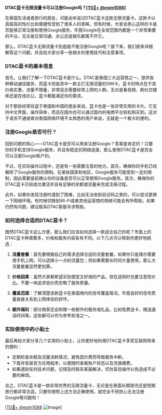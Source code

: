 **DTAC蓝卡无限流量卡可以注册Google吗？[[TG💪+ @esim1088](https://t.me/s/esim1088)]**

在泰国生活或者旅行的朋友，可能会听说过DTAC蓝卡这款无限流量卡。这款卡以其超高的性价比和便捷性受到了很多人的青睐。但有时候，大家会担心这样的卡是否能够正常注册和使用Google服务，毕竟Google在全球范围内都是一个非常重要的平台，无论是日常沟通、办公还是娱乐都离不开它。

那么，DTAC蓝卡无限流量卡到底能不能注册Google呢？接下来，我们就来详细解答这个问题，并且给大家分享一些相关的使用技巧和注意事项。

### DTAC蓝卡的基本信息

首先，让我们了解一下DTAC蓝卡是什么。DTAC是泰国三大运营商之一，提供各种移动通信服务，而蓝卡则是其中一款主打无限流量的SIM卡。蓝卡的特点在于其价格实惠，流量不限量，非常适合需要经常上网的人群。无论是看视频、刷社交媒体还是在线办公，蓝卡都能满足你的需求。

对于那些经常往返于泰国和中国的朋友来说，蓝卡也是一张非常实用的卡片。它支持中文界面，操作简单，而且在国内也可以通过国内的电商平台轻松购买到。这对于语言不通或者对泰国网络环境不太熟悉的用户来说，无疑是一个极大的便利。

### 注册Google是否可行？

回到问题的核心——DTAC蓝卡是否可以用来注册Google？答案是肯定的！只要你的手机支持Google服务，并且有稳定的网络连接，那么使用DTAC蓝卡是完全可以注册Google账户的。

不过，在实际操作过程中，还是有一些需要注意的地方。首先，确保你的手机已经解除了Google服务的限制。在某些国家和地区，Google服务可能受到一定的限制，因此需要提前确认你的设备是否可以正常使用Google服务。其次，确保你的DTAC蓝卡已经成功激活并且有足够的余额或流量来完成注册过程。

此外，如果你发现注册时遇到了困难，比如无法收到验证码之类的，可以尝试更换一下网络环境。有时候切换到Wi-Fi或者其他运营商的网络可能会有所帮助。如果仍然有问题，建议联系DTAC客服寻求帮助。

### 如何选择合适的DTAC蓝卡？

既然DTAC蓝卡这么方便，那么我们应该如何选择一款适合自己的呢？市面上的DTAC蓝卡种类繁多，价格和服务内容各有不同。以下几点可以帮助你更好地挑选：

1. **流量套餐**：首先要根据自己的需求选择合适的流量套餐。如果你只是偶尔需要用手机上网，可以选择小一点的流量包；但如果需要长时间大量使用，那么大流量套餐显然更划算。
   
2. **价格因素**：虽然大家都希望买到便宜又好用的产品，但在选购时也要注意性价比。不要一味追求低价而忽略了服务质量。

3. **覆盖范围**：了解清楚该款蓝卡在泰国境内的信号覆盖情况。毕竟良好的信号质量直接关系到上网体验的好坏。

4. **额外福利**：部分商家还会附赠一些额外的服务或礼品，比如免费送卡、赠送通话时间等。这些都可以作为参考标准之一。

### 实际使用中的小贴士

最后再给大家分享几个实用的小贴士，让你更好地利用DTAC蓝卡享受互联网带来的便利：

- 定期检查余额及流量消耗情况，避免因欠费而导致服务中断。
- 下载并安装官方应用程序，以便随时查看账户状态以及充值缴费。
- 如果遇到任何技术问题，记得及时联系客服解决，切勿盲目操作以免造成不必要的麻烦。

总之，DTAC蓝卡是一款非常优秀的无限流量卡，无论是在泰国长期居住还是短期旅行都非常合适。只要你按照上述方法正确使用，就完全不用担心无法注册Google等问题啦！

[[TG💪+ @esim1088](https://t.me/s/esim1088) ![Image](https://i.postimg.cc/4NQfJmqS/Snipaste-2025-05-13-00-14-12.png)]